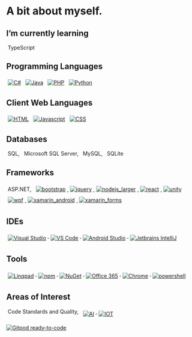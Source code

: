 <!-- For more icons please follow  https://github.com/MikeCodesDotNET/ColoredBadges -->
<h1>A bit about myself.</h1>
<h2 name="learning">I’m currently learning</h2>
<p align="left">
	<span style="vertical-align:center; margin:4px">TypeScript</span>
</p>
<h2 name="languages">Programming Languages</h2>
<p align="left">
	<a href="#languages">
		<a href="https://github.com/markcrowe-com?tab=repositories&language=c%23"><img src="https://raw.githubusercontent.com/markcrowe-com/coloredbadges/master/svg/dev/languages/csharp.svg" alt="C#" style="vertical-align:top; margin:4px" /></a>
		<a href="https://github.com/markcrowe-com?tab=repositories&language=java"><img src="https://raw.githubusercontent.com/markcrowe-com/coloredbadges/master/svg/dev/languages/java.svg" alt="Java" style="vertical-align:top; margin:4px" /></a>
		<a href="https://github.com/markcrowe-com?tab=repositories&language=php"><img src="https://raw.githubusercontent.com/markcrowe-com/coloredbadges/master/svg/dev/languages/php.svg" alt="PHP" style="vertical-align:top; margin:4px" /></a>
		<a href="https://github.com/markcrowe-com?tab=repositories&language=python"><img src="https://raw.githubusercontent.com/markcrowe-com/coloredbadges/master/svg/dev/languages/python.svg" alt="Python" style="vertical-align:top; margin:4px" /></a>
	</a>
</p>
<h2 name="weblanguages">Client Web Languages</h2>
<p align="left">
	<a href="#weblanguages">
		<a href="https://github.com/markcrowe-com?tab=repositories&language=html"><img src="https://raw.githubusercontent.com/markcrowe-com/coloredbadges/master/svg/dev/languages/html.svg" alt="HTML" style="vertical-align:top; margin:4px" /></a>
		<a href="https://github.com/markcrowe-com?tab=repositories&language=javascript"><img src="https://raw.githubusercontent.com/markcrowe-com/coloredbadges/master/svg/dev/languages/js.svg" alt="Javascript" style="vertical-align:top; margin:4px" /></a>
		<a href="https://github.com/markcrowe-com?tab=repositories&language=css"><img src="https://raw.githubusercontent.com/markcrowe-com/coloredbadges/master/svg/dev/languages/css3.svg" alt="CSS" style="vertical-align:top; margin:4px" />
	</a></a>
</p>
<h2 name="databases">Databases</h2>
<p align="left">
	<span style="vertical-align:top; margin:4px">SQL, </span>
	<span style="vertical-align:top; margin:4px">Microsoft SQL Server, </span>
	<span style="vertical-align:top; margin:4px">MySQL, </span>
	<span style="vertical-align:top; margin:4px">SQLite</span>
</p>
<h2 name="frameworks">Frameworks</h2>
<p align="left">
	<span style="vertical-align:center; margin:4px">ASP.NET, </span>
	<a href="#frameworks">
		<img src="https://raw.githubusercontent.com/markcrowe-com/coloredbadges/master/svg/dev/frameworks/bootstrap.svg" alt="bootstrap" style="vertical-align:center; margin:6px 4px" />
		<img src="https://raw.githubusercontent.com/markcrowe-com/coloredbadges/master/svg/dev/frameworks/jquery.svg" alt="jquery" style="vertical-align:center; margin:6px 4px" />
		<img src="https://raw.githubusercontent.com/markcrowe-com/coloredbadges/master/svg/dev/frameworks/nodejs_larger.svg" alt="nodejs_larger" style="vertical-align:center; margin:6px 4px" />
		<img src="https://raw.githubusercontent.com/markcrowe-com/coloredbadges/master/svg/dev/frameworks/react.svg" alt="react" style="vertical-align:center; margin:6px 4px" />
		<img src="https://raw.githubusercontent.com/markcrowe-com/coloredbadges/master/svg/dev/frameworks/unity.svg" alt="unity" style="vertical-align:center; margin:6px 4px" />
		<img src="https://raw.githubusercontent.com/markcrowe-com/coloredbadges/master/svg/dev/frameworks/wpf.svg" alt="wpf" style="vertical-align:center; margin:6px 4px" />
		<img src="https://raw.githubusercontent.com/markcrowe-com/coloredbadges/master/svg/dev/frameworks/xamarin_android.svg" alt="xamarin_android" style="vertical-align:center; margin:6px 4px" />
		<img src="https://raw.githubusercontent.com/markcrowe-com/coloredbadges/master/svg/dev/frameworks/xamarin_forms.svg" alt="xamarin_forms" style="vertical-align:center; margin:6px 4px" />
	</a>
</p>
<h2 name="ides">IDEs</h2>
<p align="left">
	<a href="#ides">
		<img src="https://github.com/markcrowe-com/coloredbadges/raw/master/svg/dev/tools/visualstudio.svg" alt="Visual Studio" style="vertical-align:top; margin:6px 4px;" />
		<img src="https://github.com/markcrowe-com/coloredbadges/raw/master/svg/dev/tools/visualstudio_code.svg" alt="VS Code" style="vertical-align:top; margin:6px 4px;" />
		<img src="https://github.com/markcrowe-com/ColoredBadges/raw/master/svg/dev/tools/android_studio.svg" alt="Android Studio" style="vertical-align:top; margin:6px 4px;" />
		<img src="https://github.com/markcrowe-com/ColoredBadges/raw/master/svg/dev/tools/jetbrains_intellij.svg" alt="Jetbrains IntelliJ" style="vertical-align:top; margin:6px 4px;" />
	</a>
</p>
<h2 name="tools">Tools</h2>
<p align="left">
	<a href="#tools">
		<img src="https://github.com/markcrowe-com/ColoredBadges/raw/master/svg/dev/tools/linqpad.svg" alt="Linqpad" style="vertical-align:top; margin:6px 4px;" />
		<img src="https://github.com/markcrowe-com/ColoredBadges/raw/master/svg/dev/services/npm.svg" alt="npm" style="vertical-align:top; margin:6px 4px" />
    		<img src="https://github.com/markcrowe-com/ColoredBadges/raw/master/svg/dev/services/nuget.svg" alt="NuGet" style="vertical-align:top; margin:6px 4px" />
		<img src="https://github.com/markcrowe-com/ColoredBadges/raw/master/svg/dev/services/office_365.svg" alt="Office 365" style="vertical-align:top; margin:6px 4px" />
		<img src="https://github.com/markcrowe-com/coloredbadges/raw/master/svg/dev/misc/chrome.svg" alt="Chrome" style="vertical-align:top; margin:6px 4px;" />
		<img src="https://github.com/markcrowe-com/coloredbadges/raw/master/svg/dev/tools/powershell.svg" alt="powershell" style="vertical-align:top; margin:6px 4px" />
	</a>
</p>
<h2 name="interests">Areas of Interest</h2>
<p align="left">
		<span style="vertical-align:top; margin:4px">Code Standards and Quality, </span>
	<a href="#interests">
		<img src="https://github.com/markcrowe-com/coloredbadges/raw/master/svg/dev/misc/ai.svg" alt="AI" style="vertical-align:top; margin:6px 4px" />
		<img src="https://github.com/markcrowe-com/coloredbadges/raw/master/svg/dev/misc/iot.svg" alt="IOT" style="vertical-align:top; margin:6px 4px" />
	</a>
</p>
<!--The Gitpod shield code below requires a blank line before it.-->

[![Gitpod ready-to-code](https://img.shields.io/badge/Gitpod-ready--to--code-blue?logo=gitpod)](https://gitpod.io/#https://github.com/markcrowe-com/markcrowe-com)
<!--
**markcrowe-com/markcrowe-com** is a ✨ _special_ ✨ repository because its `README.md` (this file) appears on your GitHub profile.

Here are some ideas to get you started:

- 🔭 I’m currently working on ...
- 👯 I’m looking to collaborate on ...
- 🤔 I’m looking for help with ...
- 💬 Ask me about ...
- 📫 How to reach me: ...
- ⚡ Fun fact: ...
-->

